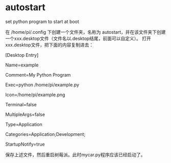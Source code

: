 # autostart

set python program to start at boot

在 /home/pi/.config 下创建一个文件夹，名称为 autostart，并在该文件夹下创建一个xxx.desktop文件（文件名以.desktop结尾，前面可以自定义）。
打开xxx.desktop文件，把下面的内容复制进去：

[Desktop Entry]

Name=example

Comment=My Python Program

Exec=python /home/pi/example.py

Icon=/home/pi/example.png

Terminal=false

MultipleArgs=false

Type=Application

Categories=Application;Development;

StartupNotify=true

保存上述文件，然后重启树莓派。此时mycar.py程序应该已经启动了。
